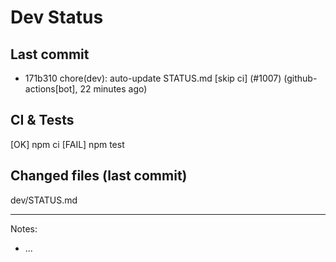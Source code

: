 # Dev Status

## Last commit
- 171b310 chore(dev): auto-update STATUS.md [skip ci] (#1007) (github-actions[bot], 22 minutes ago)
## CI & Tests
[OK] npm ci
[FAIL] npm test

## Changed files (last commit)
dev/STATUS.md

---
Notes:
- ...
